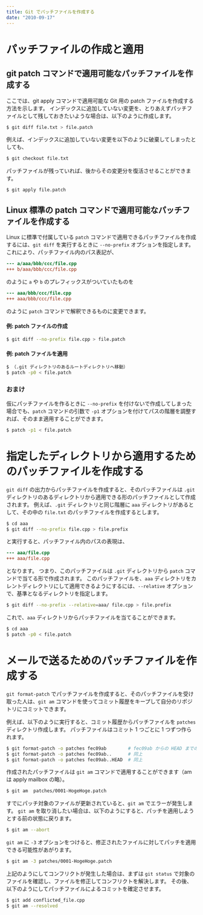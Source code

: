 ```yaml
---
title: Git でパッチファイルを作成する
date: "2010-09-17"
---
```


パッチファイルの作成と適用
====

git patch コマンドで適用可能なパッチファイルを作成する
----
ここでは、git apply コマンドで適用可能な Git 用の patch ファイルを作成する方法を示します。
インデックスに追加していない変更を、とりあえずパッチファイルとして残しておきたいような場合は、以下のように作成します。

```bash
$ git diff file.txt > file.patch
```

例えば、インデックスに追加していない変更を以下のように破棄してしまったとしても、

```bash
$ git checkout file.txt
```

パッチファイルが残っていれば、後からその変更分を復活させることができます。

```
$ git apply file.patch
```


Linux 標準の patch コマンドで適用可能なパッチファイルを作成する
----
Linux に標準で付属している `patch` コマンドで適用できるパッチファイルを作成するには、`git diff` を実行するときに `--no-prefix` オプションを指定します。
これにより、パッチファイル内のパス表記が、

```diff
--- a/aaa/bbb/ccc/file.cpp
+++ b/aaa/bbb/ccc/file.cpp
```

のように `a` や `b` のプレフィックスがついていたものを

```diff
--- aaa/bbb/ccc/file.cpp
+++ aaa/bbb/ccc/file.cpp
```

のように `patch` コマンドで解釈できるものに変更できます。

#### 例: patch ファイルの作成

```bash
$ git diff --no-prefix file.cpp > file.patch
```

#### 例: patch ファイルを適用

```bash
$ （.git ディレクトリのあるルートディレクトリへ移動）
$ patch -p0 < file.patch
```

### おまけ

仮にパッチファイルを作るときに `--no-prefix` を付けないで作成してしまった場合でも、`patch` コマンドの引数で `-p1` オプションを付けてパスの階層を調整すれば、そのまま適用することができます。

```bash
$ patch -p1 < file.patch
```


指定したディレクトリから適用するためのパッチファイルを作成する
====

`git diff` の出力からパッチファイルを作成すると、そのパッチファイルは `.git` ディレクトリのあるディレクトリから適用できる形のパッチファイルとして作成されます。
例えば、`.git` ディレクトリと同じ階層に `aaa` ディレクトリがあるとして、その中の `file.txt` のパッチファイルを作成するとします。

```bash
$ cd aaa
$ git diff --no-prefix file.cpp > file.prefix
```

と実行すると、パッチファイル内のパスの表現は、

```diff
--- aaa/file.cpp
+++ aaa/file.cpp
```

となります。
つまり、このパッチファイルは `.git` ディレクトリから `patch` コマンドで当てる形で作成されます。
このパッチファイルを、`aaa` ディレクトリをカレントディレクトリにして適用できるようにするには、`--relative` オプションで、基準となるディレクトリを指定します。

```bash
$ git diff --no-prefix --relative=aaa/ file.cpp > file.prefix
```

これで、`aaa` ディレクトリからパッチファイルを当てることができます。

```bash
$ cd aaa
$ patch -p0 < file.patch
```


メールで送るためのパッチファイルを作成する
====

`git format-patch` でパッチファイルを作成すると、そのパッチファイルを受け取った人は、`git am` コマンドを使ってコミット履歴をキープして自分のリポジトリにコミットできます。

例えば、以下のように実行すると、コミット履歴からパッチファイルを `patches` ディレクトリ作成します。
パッチファイルはコミット 1 つごとに 1 つずつ作られます。

```bash
$ git format-patch -o patches fec09ab        # fec09ab からの HEAD までのコミット
$ git format-patch -o patches fec09ab..      # 同上
$ git format-patch -o patches fec09ab..HEAD  # 同上
```

作成されたパッチファイルは `git am` コマンドで適用することができます（am は apply mailbox の略）。

```bash
$ git am  patches/0001-HogeHoge.patch
```

すでにパッチ対象のファイルが更新されていると、`git am` でエラーが発生します。
`git am` を取り消したい場合は、以下のようにすると、パッチを適用しようとする前の状態に戻ります。

```bash
$ git am --abort
```

`git am` に `-3` オプションをつけると、修正されたファイルに対してパッチを適用できる可能性があがります。

```bash
$ git am -3 patches/0001-HogeHoge.patch
```

上記のようにしてコンフリクトが発生した場合は、まずは `git status` で対象のファイルを確認し、ファイルを修正してコンフリクトを解決します。
その後、以下のようにしてパッチファイルによるコミットを確定させます。

```bash
$ git add conflicted_file.cpp
$ git am --resolved
```


